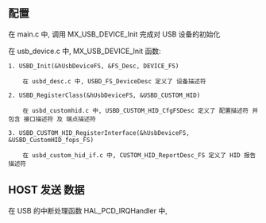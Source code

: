 ## 配置

在 main.c 中, 调用 MX_USB_DEVICE_Init 完成对 USB 设备的初始化

在 usb_device.c 中, MX_USB_DEVICE_Init 函数:

    1. USBD_Init(&hUsbDeviceFS, &FS_Desc, DEVICE_FS)

        在 usbd_desc.c 中, USBD_FS_DeviceDesc 定义了 设备描述符

    2. USBD_RegisterClass(&hUsbDeviceFS, &USBD_CUSTOM_HID)

        在 usbd_customhid.c 中, USBD_CUSTOM_HID_CfgFSDesc 定义了 配置描述符 并 包含 接口描述符 及 端点描述符

    3. USBD_CUSTOM_HID_RegisterInterface(&hUsbDeviceFS, &USBD_CustomHID_fops_FS)

        在 usbd_custom_hid_if.c 中, CUSTOM_HID_ReportDesc_FS 定义了 HID 报告描述符

## HOST 发送 数据

在 USB 的中断处理函数 HAL_PCD_IRQHandler 中,
